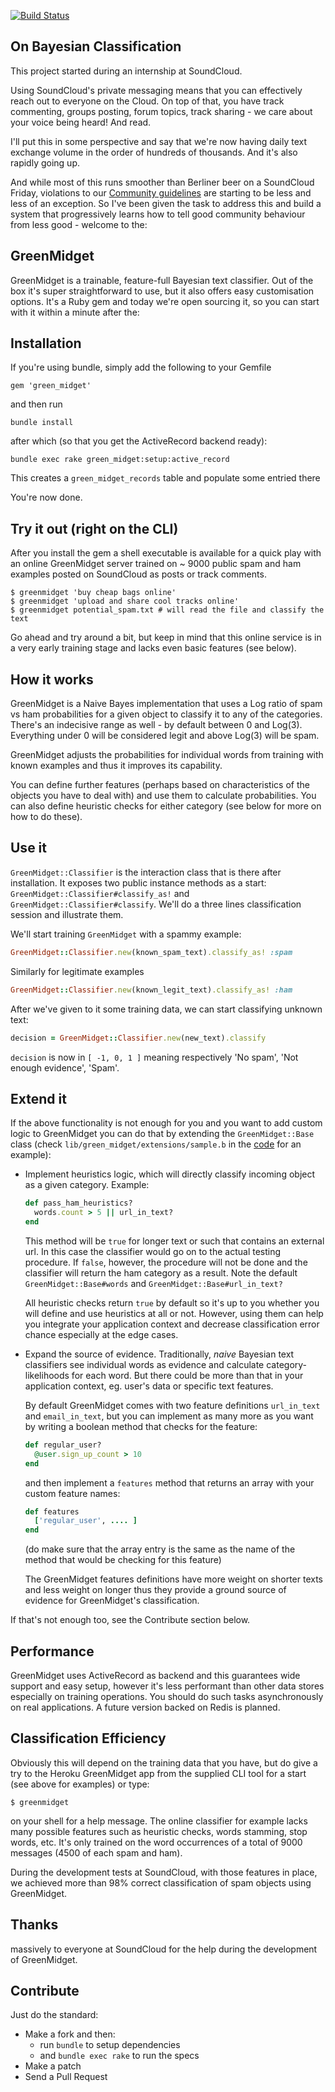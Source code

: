 [![Build
Status](https://secure.travis-ci.org/chochkov/GreenMidget.png)](http://travis-ci.org/chochkov/GreenMidget)

On Bayesian Classification
----------

This project started during an internship at SoundCloud.

Using SoundCloud's private messaging means that you can effectively reach out
to everyone on the Cloud. On top of that, you have track commenting, groups
posting, forum topics, track sharing - we care about your voice being heard!
And read.

I'll put this in some perspective and say that we're now having daily text
exchange volume in the order of hundreds of thousands. And it's also rapidly
going up.

And while most of this runs smoother than Berliner beer on a SoundCloud Friday,
violations to our [Community guidelines][guidelines] are starting to be less
and less of an exception. So I've been given the task to address this and
build a system that progressively learns how to tell good community behaviour
from less good - welcome to the:

GreenMidget
----------

GreenMidget is a trainable, feature-full Bayesian text classifier. Out of the
box it's super straightforward to use, but it also offers easy customisation
options. It's a Ruby gem and today we're open sourcing it, so you can start
with it within a minute after the:

Installation
----------

If you're using bundle, simply add the following to your Gemfile

    gem 'green_midget'

and then run

    bundle install

after which (so that you get the ActiveRecord backend ready):

    bundle exec rake green_midget:setup:active_record

This creates a `green_midget_records` table and populate some entried there

You're now done.

Try it out (right on the CLI)
----------
After you install the gem a shell executable is available for a quick play
with an online GreenMidget server trained on ~ 9000 public spam and ham
examples posted on SoundCloud as posts or track comments.

    $ greenmidget 'buy cheap bags online'
    $ greenmidget 'upload and share cool tracks online'
    $ greenmidget potential_spam.txt # will read the file and classify the text

Go ahead and try around a bit, but keep in mind that this online service is in a
very early training stage and lacks even basic features (see below).

How it works
----------

GreenMidget is a Naive Bayes implementation that uses a Log ratio of spam vs
ham probabilities for a given object to classify it to any of the categories.
There's an indecisive range as well - by default between 0 and Log(3).
Everything under 0 will be considered legit and above Log(3) will be spam.

GreenMidget adjusts the probabilities for individual words from training with
known examples and thus it improves its capability.

You can define further features (perhaps based on characteristics of the objects
you have to deal with) and use them to calculate probabilities. You can also
define heuristic checks for either category (see below for more on how to do
these).

Use it
----------

`GreenMidget::Classifier` is the interaction class that is there after
installation. It exposes two public instance methods as a start:
`GreenMidget::Classifier#classify_as!` and `GreenMidget::Classifier#classify`.
We'll do a three lines classification session and illustrate them.

We'll start training `GreenMidget` with a spammy example:

```ruby
GreenMidget::Classifier.new(known_spam_text).classify_as! :spam
```

Similarly for legitimate examples

```ruby
GreenMidget::Classifier.new(known_legit_text).classify_as! :ham
```

After we've given to it some training data, we can start classifying unknown
text:

```ruby
decision = GreenMidget::Classifier.new(new_text).classify
```

`decision` is now in `[ -1, 0, 1 ]` meaning respectively 'No spam',
'Not enough evidence', 'Spam'.

Extend it
----------

If the above functionality is not enough for you and you want to add custom
logic to GreenMidget you can do that by extending the `GreenMidget::Base`
class (check `lib/green_midget/extensions/sample.b` in the [code][green_midget_github]
for an example):

* Implement heuristics logic, which will directly classify incoming object as a
given category. Example:

    ```ruby
    def pass_ham_heuristics?
      words.count > 5 || url_in_text?
    end
    ```

  This method will be `true` for longer text or such that contains an external
  url. In this case the classifier would go on to the actual testing procedure.
  If `false`, however, the procedure will not be done and the classifier will
  return the ham category as a result. Note the default
  `GreenMidget::Base#words` and `GreenMidget::Base#url_in_text?`

  All heuristic checks return `true` by default so it's up to you whether you
  will define and use heuristics at all or not. However, using them can help
  you integrate your application context and decrease classification error
  chance especially at the edge cases.

* Expand the source of evidence. Traditionally, _naive_ Bayesian text
classifiers see individual words as evidence and calculate category-likelihoods
for each word. But there could be more than that in your application context,
eg. user's data or specific text features.

  By default GreenMidget comes with two feature definitions `url_in_text` and
  `email_in_text`, but you can implement as many more as you want by writing a
  boolean method that checks for the feature:

  ```ruby
  def regular_user?
    @user.sign_up_count > 10
  end
  ```

  and then implement a `features` method that returns an array with your custom
  feature names:

  ```ruby
  def features
    ['regular_user', .... ]
  end
  ```

  (do make sure that the array entry is the same as the name of the method that
  would be checking for this feature)

  The GreenMidget features definitions have more weight on shorter texts and
  less weight on longer thus they provide a ground source of evidence for
  GreenMidget's classification.

If that's not enough too, see the Contribute section below.

Performance
----------

GreenMidget uses ActiveRecord as backend and this guarantees wide support and
easy setup, however it's less performant than other data stores especially on
training operations. You should do such tasks asynchronously on real
applications. A future version backed on Redis is planned.

Classification Efficiency
----------

Obviously this will depend on the training data that you have, but do give a
try to the Heroku GreenMidget app from the supplied CLI tool for a start (see
above for examples) or type:

    $ greenmidget

on your shell for a help message. The online classifier for example lacks many
possible features such as heuristic checks, words stamming, stop words, etc.
It's only trained on the word occurrences of a total of 9000 messages (4500 of
each spam and ham).

During the development tests at SoundCloud, with those features in place, we
achieved more than 98% correct classification of spam objects using GreenMidget.

Thanks
----------

massively to everyone at SoundCloud for the help during the development of
GreenMidget.

Contribute
----------

Just do the standard:

  * Make a fork and then:
    * run `bundle` to setup dependencies
    * and `bundle exec rake` to run the specs
  * Make a patch
  * Send a Pull Request

[green_midget_github]: http://github.com/chochkov/GreenMidget "Github repository"
[guidelines]: http://soundcloud.com/community-guidelines "Community guidelines"
